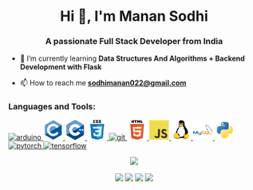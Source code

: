 <h1 align="center">Hi 👋, I'm Manan Sodhi</h1>
<h3 align="center">A passionate Full Stack Developer from India</h3>

- 🌱 I’m currently learning **Data Structures And Algorithms  + Backend Development with Flask**

- 📫 How to reach me **sodhimanan022@gmail.com**



<h3 align="left">Languages and Tools:</h3>
<p align="left">
<a href="https://www.arduino.cc/" target="_blank"> <img src="https://cdn.worldvectorlogo.com/logos/arduino-1.svg" alt="arduino" width="40" height="40"/> </a> <a href="https://www.cprogramming.com/" target="_blank"> <img src="https://raw.githubusercontent.com/devicons/devicon/master/icons/c/c-original.svg" alt="c" width="40" height="40"/> </a> <a href="https://www.w3schools.com/cpp/" target="_blank"> <img src="https://raw.githubusercontent.com/devicons/devicon/master/icons/cplusplus/cplusplus-original.svg" alt="cplusplus" width="40" height="40"/> </a> <a href="https://www.w3schools.com/css/" target="_blank"> <img src="https://raw.githubusercontent.com/devicons/devicon/master/icons/css3/css3-original-wordmark.svg" alt="css3" width="40" height="40"/> </a> <a href="https://git-scm.com/" target="_blank"> <img src="https://www.vectorlogo.zone/logos/git-scm/git-scm-icon.svg" alt="git" width="40" height="40"/> </a> <a href="https://www.w3.org/html/" target="_blank"> <img src="https://raw.githubusercontent.com/devicons/devicon/master/icons/html5/html5-original-wordmark.svg" alt="html5" width="40" height="40"/> </a> <a href="https://developer.mozilla.org/en-US/docs/Web/JavaScript" target="_blank"> <img src="https://raw.githubusercontent.com/devicons/devicon/master/icons/javascript/javascript-original.svg" alt="javascript" width="40" height="40"/> </a> <a href="https://www.linux.org/" target="_blank"> <img src="https://raw.githubusercontent.com/devicons/devicon/master/icons/linux/linux-original.svg" alt="linux" width="40" height="40"/> </a> <a href="https://www.mysql.com/" target="_blank"> <img src="https://raw.githubusercontent.com/devicons/devicon/master/icons/mysql/mysql-original-wordmark.svg" alt="mysql" width="40" height="40"/> </a> <a href="https://www.python.org" target="_blank"> <img src="https://raw.githubusercontent.com/devicons/devicon/master/icons/python/python-original.svg" alt="python" width="40" height="40"/> <img src="https://www.vectorlogo.zone/logos/pytorch/pytorch-icon.svg" alt="pytorch" width="40" height="40"/> 
 <img src="https://www.vectorlogo.zone/logos/tensorflow/tensorflow-icon.svg" alt="tensorflow" width="40" height="40"/> 
 </a> </p>
 <p align="center"><img src="https://github-readme-stats.vercel.app/api?username=manansodhi&show_icons=true&count_private=true&include_all_commits=true&theme=github_light"></p>

<p align="center">
<a href="https://www.linkedin.com/in/manan-sodhi/"><img src="https://img.icons8.com/fluency/48/000000/linkedin.png"/></a>
<a href="mailto:sodhimanan022@gmail.com"><img src="https://img.icons8.com/fluency/48/000000/apple-mail.png"/></a>
<a href="https://instagram.com/manan_sodhi"><img src="https://img.icons8.com/fluency/48/000000/instagram-new.png"/></a>
<a href="https://twitter.com/MananSodhi1/"><img src="https://img.icons8.com/color/48/000000/twitter--v1.png"/></a>
</p>
